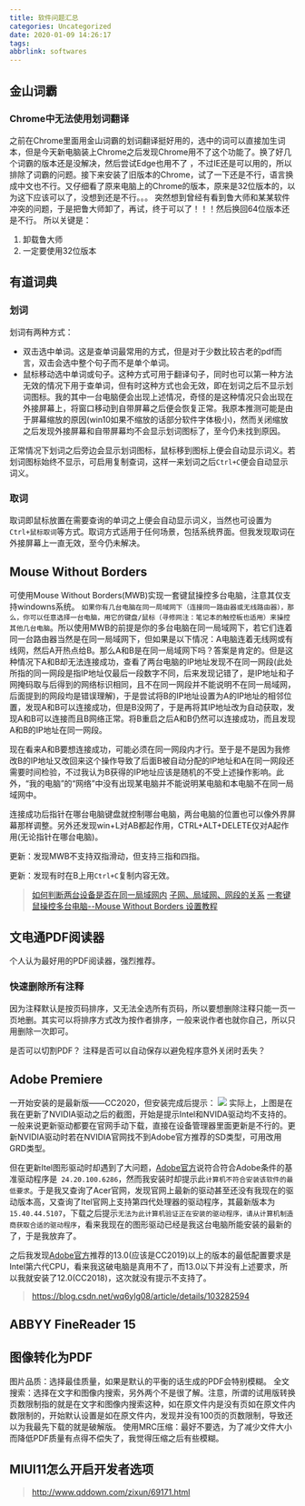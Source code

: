 ```yaml
---
title: 软件问题汇总
categories: Uncategorized
date: 2020-01-09 14:26:17
tags:
abbrlink: softwares
---
```


## 金山词霸
### Chrome中无法使用划词翻译
之前在Chrome里面用金山词霸的划词翻译挺好用的，选中的词可以直接加生词本，但是今天新电脑装上Chrome之后发现Chrome用不了这个功能了。换了好几个词霸的版本还是没解决，然后尝试Edge也用不了 ，不过IE还是可以用的，所以排除了词霸的问题。接下来安装了旧版本的Chrome，试了一下还是不行，语言换成中文也不行。又仔细看了原来电脑上的Chrome的版本，原来是32位版本的，以为这下应该可以了，没想到还是不行。。。 突然想到曾经有看到鲁大师和某某软件冲突的问题，于是把鲁大师卸了，再试，终于可以了！！！然后换回64位版本还是不行。 所以关键是： 

1. 卸载鲁大师 
2. 一定要使用32位版本

## 有道词典
### 划词
划词有两种方式：
* 双击选中单词。这是查单词最常用的方式，但是对于少数比较古老的pdf而言，双击会选中整个句子而不是单个单词。
* 鼠标移动选中单词或句子。这种方式可用于翻译句子，同时也可以第一种方法无效的情况下用于查单词，但有时这种方式也会无效，即在划词之后不显示划词图标。我的其中一台电脑便会出现上述情况，奇怪的是这种情况只会出现在外接屏幕上，将窗口移动到自带屏幕之后便会恢复正常。我原本推测可能是由于屏幕缩放的原因(win10如果不缩放的话部分软件字体极小)，然而关闭缩放之后发现外接屏幕和自带屏幕均不会显示划词图标了，至今仍未找到原因。

正常情况下划词之后旁边会显示划词图标，鼠标移到图标上便会自动显示词义。若划词图标始终不显示，可启用复制查词，这样一来划词之后`Ctrl+C`便会自动显示词义。

### 取词
取词即鼠标放置在需要查询的单词之上便会自动显示词义，当然也可设置为`Ctrl+鼠标取词`等方式。取词方式适用于任何场景，包括系统界面。但我发现取词在外接屏幕上一直无效，至今仍未解决。

## Mouse Without Borders
可使用Mouse Without Borders(MWB)实现一套键鼠操控多台电脑，注意其仅支持windowns系统。
`如果你有几台电脑在同一局域网下（连接同一路由器或无线路由器），那么，你可以任意选择一台电脑，用它的键盘/鼠标（寻修网注：笔记本的触控板也适用）来操控其他几台电脑`。所以使用MWB的前提是你的多台电脑在同一局域网下，若它们连着同一台路由器当然是在同一局域网下，但如果是以下情况：A电脑连着无线网或有线网，然后A开热点给B。那么A和B是在同一局域网下吗？答案是肯定的。但是这种情况下A和B却无法连接成功，查看了两台电脑的IP地址发现不在同一网段(此处所指的同一网段是指IP地址仅最后一段数字不同，后来发现记错了，是IP地址和子网掩码取与后得到的网络标识相同，且不在同一网段并不能说明不在同一局域网，后面提到的网段均是错误理解)，于是尝试将B的IP地址设置为A的IP地址的相邻位置，发现A和B可以连接成功，但是B没网了，于是再将其IP地址改为自动获取，发现A和B可以连接而且B网络正常。将B重启之后A和B仍然可以连接成功，而且发现A和B的IP地址在同一网段。

现在看来A和B要想连接成功，可能必须在同一网段内才行。至于是不是因为我修改B的IP地址又改回来这个操作导致了后面B被自动分配的IP地址和A在同一网段还需要时间检验，不过我认为B获得的IP地址应该是随机的不受上述操作影响。此外，“我的电脑”的“网络”中没有出现某电脑并不能说明某电脑和本电脑不在同一局域网中。

连接成功后指针在哪台电脑键盘就控制哪台电脑，两台电脑的位置也可以像外界屏幕那样调整。另外还发现win+L对AB都起作用，CTRL+ALT+DELETE仅对A起作用(无论指针在哪台电脑)。

更新：发现MWB不支持双指滑动，但支持三指和四指。

更新：发现有时在B上用`Ctrl+C`复制内容无效。

>[如何判断两台设备是否在同一局域网内](https://blog.csdn.net/guojunxiu/article/details/88778766)
>[子网、局域网、网段的关系](https://blog.csdn.net/jeffleo/article/details/54174835)
>[一套键鼠操控多台电脑--Mouse Without Borders 设置教程](https://blog.csdn.net/andylauren/article/details/64540500)

## 文电通PDF阅读器
个人认为最好用的PDF阅读器，强烈推荐。
### 快速删除所有注释
因为注释默认是按页码排序，又无法全选所有页码，所以要想删除注释只能一页一页地删。其实可以将排序方式改为按作者排序，一般来说作者也就你自己，所以只用删除一次即可。

是否可以切割PDF？
注释是否可以自动保存以避免程序意外关闭时丢失？


## Adobe Premiere
一开始安装的是最新版——CC2020，但安装完成后提示：
![](https://storage.jingwangli.com/img/20200114103632.png)
实际上，上图是在我在更新了NVIDIA驱动之后的截图，开始是提示Intel和NVIDA驱动均不支持的。一般来说更新驱动都要在官网手动下载，直接在设备管理器里面更新是不行的。更新NVIDIA驱动时若在NVIDIA官网找不到Adobe官方推荐的SD类型，可用改用GRD类型。

但在更新Itel图形驱动时却遇到了大问题，[Adobe官方]()说符合符合Adobe条件的基准驱动程序是` 24.20.100.6286`，然而我安装时却提示此`计算机不符合安装该软件的最低要求`。于是我又查询了Acer官网，发现官网上最新的驱动甚至还没有我现在的驱动版本高，又查询了Itel官网上支持第四代处理器的驱动程序，其最新版本为`15.40.44.5107`，下载之后提示`无法为此计算机验证正在安装的驱动程序，请从计算机制造商获取合适的驱动程序`，看来我现在的图形驱动已经是我这台电脑所能安装的最新的了，于是我放弃了。

之后我发现[Adobe官方](https://helpx.adobe.com/cn/premiere-pro/system-requirements.html)推荐的13.0(应该是CC2019)以上的版本的最低配置要求是Intel第六代CPU，看来我这破电脑是真用不了，而13.0以下并没有上述要求，所以我就安装了12.0(CC2018)，这次就没有提示不支持了。

>https://blog.csdn.net/wq6ylg08/article/details/103282594

## ABBYY FineReader 15
## 图像转化为PDF
图片品质：选择最佳质量，如果是默认的平衡的话生成的PDF会特别模糊。
全文搜索：选择在文字和图像内搜索，另外两个不是很了解。注意，所谓的试用版转换页数限制指的就是在文字和图像内搜索这种，如在原文件内是没有页如在原文件内数限制的，开始默认设置是如在原文件内，发现并没有100页的页数限制，导致还以为我最先下载的就是破解版。
使用MRC压缩：最好不要选，为了减少文件大小而降低PDF质量有点得不偿失了，我觉得压缩之后有些模糊。

## MIUI11怎么开启开发者选项
>http://www.qddown.com/zixun/69171.html